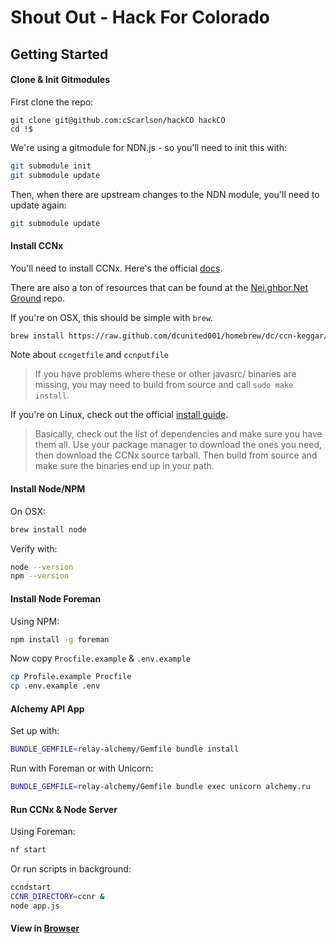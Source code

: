 Shout Out - Hack For Colorado
=========

## Getting Started

#### Clone & Init Gitmodules

First clone the repo:

```
git clone git@github.com:cScarlson/hackCO hackCO
cd !$
```

We're using a gitmodule for NDN.js - so you'll need to init this with:

```bash
git submodule init
git submodule update
```

Then, when there are upstream changes to the NDN module, you'll need to update again:

```bash
git submodule update
```

#### Install CCNx

You'll need to install CCNx.  Here's the official [docs](http://www.ccnx.org/documentation/).

There are also a ton of resources that can be found at the [Nei.ghbor.Net Ground](https://github.com/dcunited001/Nei.ghbor.Net-Ground/) repo.

If you're on OSX, this should be simple with `brew`.

```bash
brew install https://raw.github.com/dcunited001/homebrew/dc/ccn-keggar/Library/Formula/ccnx.rb
```

Note about `ccngetfile` and `ccnputfile`

> If you have problems where these or other javasrc/ binaries are missing, you may need to build from source and call `sudo make install`.

If you're on Linux, check out the official [install guide](https://www.ccnx.org/wiki/CCNx/InstallingCCNx).

> Basically, check out the list of dependencies and make sure you have them all.
> Use your package manager to download the ones you need, then download the CCNx source tarball.
> Then build from source and make sure the binaries end up in your path.

#### Install Node/NPM

On OSX:

```bash
brew install node
```

Verify with:

```bash
node --version
npm --version
```

#### Install Node Foreman

Using NPM:

```bash
npm install -g foreman
```

Now copy `Procfile.example` & `.env.example`

```bash
cp Profile.example Procfile
cp .env.example .env
```

#### Alchemy API App

Set up with:
```bash
BUNDLE_GEMFILE=relay-alchemy/Gemfile bundle install
```

Run with Foreman or with Unicorn:

```bash
BUNDLE_GEMFILE=relay-alchemy/Gemfile bundle exec unicorn alchemy.ru
```

#### Run CCNx & Node Server

Using Foreman:

```bash
nf start
```

Or run scripts in background:

```bash
ccndstart
CCNR_DIRECTORY=ccnr &
node app.js
```

#### View in [Browser](http://localhost:3000)

